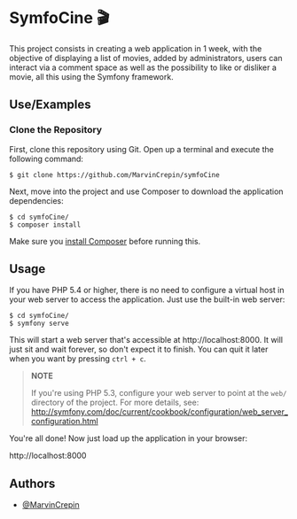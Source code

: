 # SymfoCine 🎬

This project consists in creating a web application in 1 week, with the objective of displaying a list of movies, added by administrators, users can interact via a comment space as well as the possibility to like or disliker a movie, all this using the Symfony framework.
## Use/Examples

###  Clone the Repository

First, clone this repository using Git.
 Open up a terminal and
execute the following command:

```
$ git clone https://github.com/MarvinCrepin/symfoCine
````

Next, move into the project and use Composer to download the application
dependencies:

```
$ cd symfoCine/
$ composer install
```

Make sure you [install Composer](http://getcomposer.org/download/) before
running this.

Usage
-----

If you have PHP 5.4 or higher, there is no need to configure a virtual host
in your web server to access the application. Just use the built-in web server:

```
$ cd symfoCine/
$ symfony serve
```

This will start a web server that's accessible at http://localhost:8000.
It will just sit and wait forever, so don't expect it to finish. You can
quit it later when you want by pressing `ctrl + c`.

> **NOTE**
>
> If you're using PHP 5.3, configure your web server to point at the `web/`
> directory of the project. For more details, see:
> http://symfony.com/doc/current/cookbook/configuration/web_server_configuration.html

You're all done! Now just load up the application in your browser:

http://localhost:8000
## Authors

- [@MarvinCrepin](https://www.github.com/marvincrepin)

  


